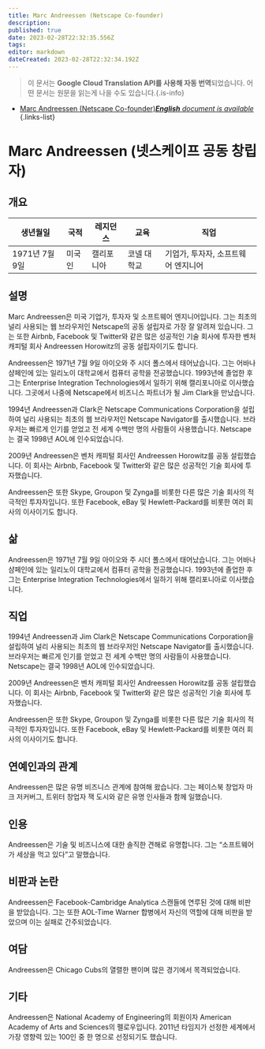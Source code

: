 ```yaml
---
title: Marc Andreessen (Netscape Co-founder)
description: 
published: true
date: 2023-02-28T22:32:35.556Z
tags: 
editor: markdown
dateCreated: 2023-02-28T22:32:34.192Z
---
```


> 이 문서는 **Google Cloud Translation API를 사용해 자동 번역**되었습니다.
어떤 문서는 원문을 읽는게 나을 수도 있습니다.{.is-info}



- [Marc Andreessen (Netscape Co-founder)***English** document is available*](/en/Knowledge-base/Dictionary/Person/marc-andreessen-netscape-co-founder)
{.links-list}


# Marc Andreessen (넷스케이프 공동 창립자)

## 개요
| 생년월일 | 국적 | 레지던스 | 교육 | 직업 |
| ------------- | ----------- | --------- | --------- | ---------- |
| 1971년 7월 9일 | 미국인 | 캘리포니아 | 코넬 대학교 | 기업가, 투자자, 소프트웨어 엔지니어 |

## 설명
Marc Andreessen은 미국 기업가, 투자자 및 소프트웨어 엔지니어입니다. 그는 최초의 널리 사용되는 웹 브라우저인 Netscape의 공동 설립자로 가장 잘 알려져 있습니다. 그는 또한 Airbnb, Facebook 및 Twitter와 같은 많은 성공적인 기술 회사에 투자한 벤처 캐피털 회사 Andreessen Horowitz의 공동 설립자이기도 합니다.

Andreessen은 1971년 7월 9일 아이오와 주 시더 폴스에서 태어났습니다. 그는 어바나 샴페인에 있는 일리노이 대학교에서 컴퓨터 공학을 전공했습니다. 1993년에 졸업한 후 그는 Enterprise Integration Technologies에서 일하기 위해 캘리포니아로 이사했습니다. 그곳에서 나중에 Netscape에서 비즈니스 파트너가 될 Jim Clark을 만났습니다.

1994년 Andreessen과 Clark은 Netscape Communications Corporation을 설립하여 널리 사용되는 최초의 웹 브라우저인 Netscape Navigator를 출시했습니다. 브라우저는 빠르게 인기를 얻었고 전 세계 수백만 명의 사람들이 사용했습니다. Netscape는 결국 1998년 AOL에 인수되었습니다.

2009년 Andreessen은 벤처 캐피털 회사인 Andreessen Horowitz를 공동 설립했습니다. 이 회사는 Airbnb, Facebook 및 Twitter와 같은 많은 성공적인 기술 회사에 투자했습니다.

Andreessen은 또한 Skype, Groupon 및 Zynga를 비롯한 다른 많은 기술 회사의 적극적인 투자자입니다. 또한 Facebook, eBay 및 Hewlett-Packard를 비롯한 여러 회사의 이사이기도 합니다.

## 삶
Andreessen은 1971년 7월 9일 아이오와 주 시더 폴스에서 태어났습니다. 그는 어바나 샴페인에 있는 일리노이 대학교에서 컴퓨터 공학을 전공했습니다. 1993년에 졸업한 후 그는 Enterprise Integration Technologies에서 일하기 위해 캘리포니아로 이사했습니다.

## 직업
1994년 Andreessen과 Jim Clark은 Netscape Communications Corporation을 설립하여 널리 사용되는 최초의 웹 브라우저인 Netscape Navigator를 출시했습니다. 브라우저는 빠르게 인기를 얻었고 전 세계 수백만 명의 사람들이 사용했습니다. Netscape는 결국 1998년 AOL에 인수되었습니다.

2009년 Andreessen은 벤처 캐피털 회사인 Andreessen Horowitz를 공동 설립했습니다. 이 회사는 Airbnb, Facebook 및 Twitter와 같은 많은 성공적인 기술 회사에 투자했습니다.

Andreessen은 또한 Skype, Groupon 및 Zynga를 비롯한 다른 많은 기술 회사의 적극적인 투자자입니다. 또한 Facebook, eBay 및 Hewlett-Packard를 비롯한 여러 회사의 이사이기도 합니다.

## 연예인과의 관계
Andreessen은 많은 유명 비즈니스 관계에 참여해 왔습니다. 그는 페이스북 창업자 마크 저커버그, 트위터 창업자 잭 도시와 같은 유명 인사들과 함께 일했습니다.

## 인용
Andreessen은 기술 및 비즈니스에 대한 솔직한 견해로 유명합니다. 그는 “소프트웨어가 세상을 먹고 있다”고 말했습니다.

## 비판과 논란
Andreessen은 Facebook-Cambridge Analytica 스캔들에 연루된 것에 대해 비판을 받았습니다. 그는 또한 AOL-Time Warner 합병에서 자신의 역할에 대해 비판을 받았으며 이는 실패로 간주되었습니다.

## 여담
Andreessen은 Chicago Cubs의 열렬한 팬이며 많은 경기에서 목격되었습니다.

## 기타
Andreessen은 National Academy of Engineering의 회원이자 American Academy of Arts and Sciences의 펠로우입니다. 2011년 타임지가 선정한 세계에서 가장 영향력 있는 100인 중 한 명으로 선정되기도 했습니다.